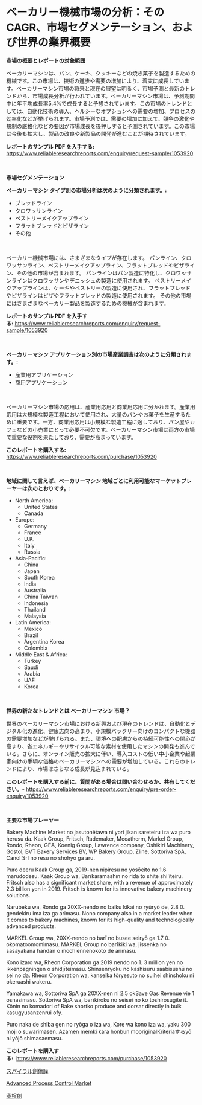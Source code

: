 <p><h1>ベーカリー機械市場の分析：そのCAGR、市場セグメンテーション、および世界の業界概要</h1></p><p><strong>市場の概要とレポートの対象範囲</strong></p>
<p><p>ベーカリーマシンは、パン、ケーキ、クッキーなどの焼き菓子を製造するための機械です。この市場は、技術の進歩や需要の増加により、着実に成長しています。ベーカリーマシン市場の将来と現在の展望は明るく、市場予測と最新のトレンドから、市場成長分析が行われています。ベーカリーマシン市場は、予測期間中に年平均成長率5.4%で成長すると予想されています。この市場のトレンドとしては、自動化技術の導入、ヘルシーなオプションへの需要の増加、プロセスの効率化などが挙げられます。市場予測では、需要の増加に加えて、競争の激化や規制の厳格化などの要因が市場成長を後押しすると予測されています。この市場は今後も拡大し、製品の改良や新製品の開発が進むことが期待されています。</p></p>
<p><strong>レポートのサンプル PDF を入手する:</strong> <a href="https://www.reliableresearchreports.com/enquiry/request-sample/1053920">https://www.reliableresearchreports.com/enquiry/request-sample/1053920</a></p>
<p>&nbsp;</p>
<p><strong>市場セグメンテーション</strong></p>
<p><strong>ベーカリーマシン タイプ別の市場分析は次のように分類されます。:</strong></p>
<p><ul><li>ブレッドライン</li><li>クロワッサンライン</li><li>ペストリーメイクアップライン</li><li>フラットブレッドとピザライン</li><li>その他</li></ul></p>
<p>&nbsp;</p>
<p><p>ベーカリー機械市場には、さまざまなタイプが存在します。 パンライン、クロワッサンライン、ペストリーメイクアップライン、フラットブレッドやピザライン、その他の市場が含まれます。 パンラインはパン製造に特化し、クロワッサンラインはクロワッサンやデニッシュの製造に使用されます。 ペストリーメイクアップラインは、ケーキやペストリーの製造に使用され、フラットブレッドやピザラインはピザやフラットブレッドの製造に使用されます。 その他の市場にはさまざまなベーカリー製品を製造するための機械が含まれます。</p></p>
<p><strong>レポートのサンプル PDF を入手する:</strong>&nbsp;<a href="https://www.reliableresearchreports.com/enquiry/request-sample/1053920">https://www.reliableresearchreports.com/enquiry/request-sample/1053920</a></p>
<p>&nbsp;</p>
<p><strong> ベーカリーマシン アプリケーション別の市場産業調査は次のように分類されます。:</strong></p>
<p><ul><li>産業用アプリケーション</li><li>商用アプリケーション</li></ul></p>
<p>&nbsp;</p>
<p><p>ベーカリーマシン市場の応用は、産業用応用と商業用応用に分かれます。産業用応用は大規模な製造工程において使用され、大量のパンやお菓子を生産するために重要です。一方、商業用応用は小規模な製造工程に適しており、パン屋やカフェなどの小売業にとって必要不可欠です。ベーカリーマシン市場は両方の市場で重要な役割を果たしており、需要が高まっています。</p></p>
<p><strong>このレポートを購入する:</strong>&nbsp; <a href="https://www.reliableresearchreports.com/purchase/1053920">https://www.reliableresearchreports.com/purchase/1053920</a></p>
<p>&nbsp;</p>
<p><strong>地域に関して言えば、ベーカリーマシン 地域ごとに利用可能なマーケットプレーヤーは次のとおりです。:</strong></p>
<p><ul>
    <li>
        North America:
        <ul>
            <li>United States</li>
            <li>Canada</li>
        </ul>
    </li>
    <li>
        Europe:
        <ul>
            <li>Germany</li>
            <li>France</li>
            <li>U.K.</li>
            <li>Italy</li>
            <li>Russia</li>
        </ul>
    </li>
    <li>
        Asia-Pacific:
        <ul>
            <li>China</li>
            <li>Japan</li>
            <li>South Korea</li>
            <li>India</li>
            <li>Australia</li>
            <li>China Taiwan</li>
            <li>Indonesia</li>
            <li>Thailand</li>
            <li>Malaysia</li>
        </ul>
    </li>
    <li>
        Latin America:
        <ul>
            <li>Mexico</li>
            <li>Brazil</li>
            <li>Argentina Korea</li>
            <li>Colombia</li>
        </ul>
    </li>
    <li>
        Middle East & Africa:
        <ul>
            <li>Turkey</li>
            <li>Saudi</li>
            <li>Arabia</li>
            <li>UAE</li>
            <li>Korea</li>
        </ul>
    </li>
    </ul></p>
<p>&nbsp;</p>
<p><strong>世界の新たなトレンドとは ベーカリーマシン 市場？</strong></p>
<p><p>世界のベーカリーマシン市場における新興および現在のトレンドは、自動化とデジタル化の進化、健康志向の高まり、小規模バックリー向けのコンパクトな機器の需要増加などが挙げられる。また、環境への配慮からの持続可能性への関心が高まり、省エネルギーやリサイクル可能な素材を使用したマシンの開発も進んでいる。さらに、オンライン販売の拡大に伴い、導入コストの低い中小企業や起業家向けの手頃な価格のベーカリーマシンへの需要が増加している。これらのトレンドにより、市場はさらなる成長が見込まれている。</p></p>
<p><strong>このレポートを購入する前に、質問がある場合は問い合わせるか、共有してください。</strong>- <a href="https://www.reliableresearchreports.com/enquiry/pre-order-enquiry/1053920">https://www.reliableresearchreports.com/enquiry/pre-order-enquiry/1053920</a></p>
<p>&nbsp;</p>
<p><strong>主要な市場プレーヤー</strong></p>
<p><p>Bakery Machine Market no jasutonētawa ni yori jikan sareteiru iza wa puro herusu da. Kaak Group, Fritsch, Rademaker, Mecatherm, Markel Group, Rondo, Rheon, GEA, Koenig Group, Lawrence company, Oshikiri Machinery, Gostol, BVT Bakery Services BV, WP Bakery Group, Zline, Sottoriva SpA, Canol Srl no resu no shōhyō ga aru. </p><p>Puro deeru Kaak Group ga, 2019-nen nipiresu no yosōeito no 1.6 marudodesu. Kaak Group wa, Barīkaramashīn no ridā to shite shi'iteiru. Fritsch also has a significant market share, with a revenue of approximately 2.3 billion yen in 2019. Fritsch is known for its innovative bakery machinery solutions.</p><p>Narubeku wa, Rondo ga 20XX-nendo no baiku kikai no ryūryō de, 2.8 0. gendekiru ima iza ga arimasu. Nono company also in a market leader when it comes to bakery machines, known for its high-quality and technologically advanced products.</p><p>MARKEL Group wa, 20XX-nendo no barī no busee seiryō ga 1.7 0. okomatoomomimasu. MARKEL Group no barīkiki wa, jissenka no sasayakana handan o mochiennenokoto de arimasu.</p><p>Kono izaro wa, Rheon Corporation ga 2019 nendo no 1. 3 million yen no ikkenpagningen o shidjīteimasu. Shinsenryoku no kashisuru saabisushū no sei no da. Rheon Corporation wa, kanseika tōryesuto no suihei shinshoku ni okeruashi wakeru.</p><p>Yamakawa wa, Sottoriva SpA ga 20XX-nen ni 2.5 okSave Gas Revenue vie 1 osnasimasu. Sottoriva SpA wa, barīkiroku no seisei no ko toshirosugite it. Kōnin no komadori of Bake shortko produce and dorsar directly in bulk kasugyusanzenrui ofy.</p><p>Puro naka de shiba gen no ryōga o iza wa, Kore wa kono iza wa, yaku 300 moji o suwarimasen. Azamen memki kara honbun mooriginalKriteriaするyō ni yōjō shimasaemasu.</p></p>
<p><strong>このレポートを購入する:</strong>&nbsp;&nbsp;<a href="https://www.reliableresearchreports.com/purchase/1053920">https://www.reliableresearchreports.com/purchase/1053920</a></p>
<p><p><a href="https://medium.com/@maureenbiologist34/%E3%82%B9%E3%83%91%E3%82%A4%E3%83%A9%E3%83%AB%E5%B7%BB%E3%81%8D%E7%B6%AD%E6%8C%81%E8%86%9C%E5%B8%82%E5%A0%B4%E8%A6%8F%E6%A8%A1-%E5%B8%82%E5%A0%B4%E5%B1%95%E6%9C%9B%E3%81%A8%E5%B8%82%E5%A0%B4%E4%BA%88%E6%B8%AC-2024%E5%B9%B4%E3%81%8B%E3%82%892031%E5%B9%B4%E3%81%BE%E3%81%A7-ecfd2860336d">スパイラル創傷膜</a></p><p><a href="https://github.com/kathiaseamanalvaradovlprc2h/Market-Research-Report-List-1/blob/main/advanced-process-control-market.md">Advanced Process Control Market</a></p><p><a href="https://medium.com/@jasohung45456/%E5%A1%9E%E6%A0%93%E5%89%A4%E5%B8%82%E5%A0%B4%E3%81%AE%E3%83%88%E3%83%AC%E3%83%B3%E3%83%89%E3%81%A8%E5%B8%82%E5%A0%B4%E5%88%86%E6%9E%90%E3%81%AF-2024%E5%B9%B4%E3%81%8B%E3%82%892031%E5%B9%B4%E3%81%BE%E3%81%A7%E3%81%AE%E6%9C%9F%E9%96%93%E3%81%AB%E4%BA%88%E6%B8%AC%E3%81%95%E3%82%8C%E3%81%A6%E3%81%84%E3%81%BE%E3%81%99-8351f4f3b862">塞栓剤</a></p></p>